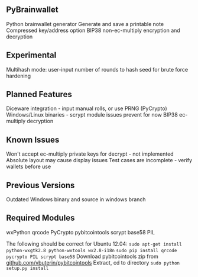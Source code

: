PyBrainwallet
-------------
Python brainwallet generator
Generate and save a printable note
Compressed key/address option
BIP38 non-ec-multiply encryption and decryption

Experimental  
------------
Multihash mode: user-input number of rounds to hash seed for brute force hardening

Planned Features  
----------------
Diceware integration - input manual rolls, or use PRNG (PyCrypto)
Windows/Linux binaries - scrypt module issues prevent for now
BIP38 ec-multiply decryption

Known Issues
------------
Won't accept ec-multiply private keys for decrypt - not implemented
Absolute layout may cause display issues
Test cases are incomplete - verify wallets before use

Previous Versions
-----------------
Outdated Windows binary and source in windows branch

Required Modules
----------------
wxPython
qrcode
PyCrypto
pybitcointools
scrypt
base58
PIL



The following should be correct for Ubuntu 12.04:
```sudo apt-get install python-wxgtk2.8 python-wxtools wx2.8-i18n```
```sudo pip install qrcode pycrypto PIL scrypt base58```
Download pybitcointools zip from [github.com/vbuterin/pybitcointools](https://github.com/vbuterin/pybitcointools)
Extract, cd to directory
```sudo python setup.py install```

